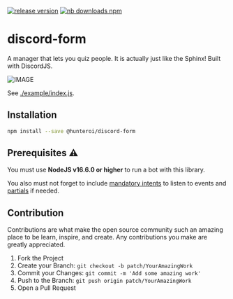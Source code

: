<a href="https://www.npmjs.com/@hunteroi/discord-form"><img src="https://img.shields.io/github/v/release/hunteroi/discord-form?style=for-the-badge" alt="release version"/></a>
<a href="https://www.npmjs.com/@hunteroi/discord-form"><img src="https://img.shields.io/npm/dt/@hunteroi/discord-form?style=for-the-badge" alt="nb downloads npm"/></a>

# discord-form

A manager that lets you quiz people. It is actually just like the Sphinx! Built with DiscordJS.

![IMAGE](https://raw.githubusercontent.com/HunteRoi/discord-form/master/assets/example.gif)

See [./example/index.js](https://github.com/hunteroi/discord-form/tree/master/example/index.js).

## Installation

```sh
npm install --save @hunteroi/discord-form
```

## Prerequisites ⚠️

You must use **NodeJS v16.6.0 or higher** to run a bot with this library.

You also must not forget to include [mandatory intents](#mandatory-intents) to listen to events and [partials](#partials) if needed.

## Contribution

Contributions are what make the open source community such an amazing place to be learn, inspire, and create. Any contributions you make are greatly appreciated.

1. Fork the Project
2. Create your Branch: `git checkout -b patch/YourAmazingWork`
3. Commit your Changes: `git commit -m 'Add some amazing work'`
4. Push to the Branch: `git push origin patch/YourAmazingWork`
5. Open a Pull Request
